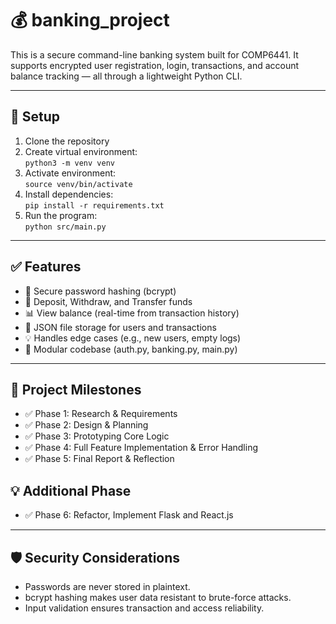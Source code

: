 # 💰 banking_project

This is a secure command-line banking system built for COMP6441. It supports encrypted user registration, login, transactions, and account balance tracking — all through a lightweight Python CLI.

---

## 🚀 Setup

1. Clone the repository
2. Create virtual environment:  
   `python3 -m venv venv`
3. Activate environment:  
   `source venv/bin/activate`
4. Install dependencies:  
   `pip install -r requirements.txt`
5. Run the program:  
   `python src/main.py`

---

## ✅ Features

- 🔐 Secure password hashing (bcrypt)
- 🧾 Deposit, Withdraw, and Transfer funds
- 📊 View balance (real-time from transaction history)
- 📂 JSON file storage for users and transactions
- 💡 Handles edge cases (e.g., new users, empty logs)
- 🧱 Modular codebase (auth.py, banking.py, main.py)

---

## 📌 Project Milestones

- ✅ Phase 1: Research & Requirements
- ✅ Phase 2: Design & Planning
- ✅ Phase 3: Prototyping Core Logic
- ✅ Phase 4: Full Feature Implementation & Error Handling
- ✅ Phase 5: Final Report & Reflection

## 💡 Additional Phase
- ✅ Phase 6: Refactor, Implement Flask and React.js

---

## 🛡️ Security Considerations

- Passwords are never stored in plaintext.
- bcrypt hashing makes user data resistant to brute-force attacks.
- Input validation ensures transaction and access reliability.
